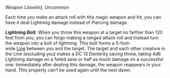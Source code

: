 _Weapon (Javelin), Uncommon_

Each time you make an attack roll with this magic weapon and hit, you can have it deal Lightning damage instead of Piercing damage.

**_Lightning Bolt._** When you throw this weapon at a target no farther than 120 feet from you, you can forgo making a ranged attack roll and instead turn the weapon into a bolt of lightning. This bolt forms a 5-foot-wide [Line](https://www.dndbeyond.com/sources/dnd/free-rules/rules-glossary#LineAreaofEffect) between you and the target. The target and each other creature in the Line (excluding you) makes a DC 13 Dexterity saving throw, taking 4d6 Lightning damage on a failed save or half as much damage on a successful one. Immediately after dealing this damage, the weapon reappears in your hand. This property can’t be used again until the next dawn.